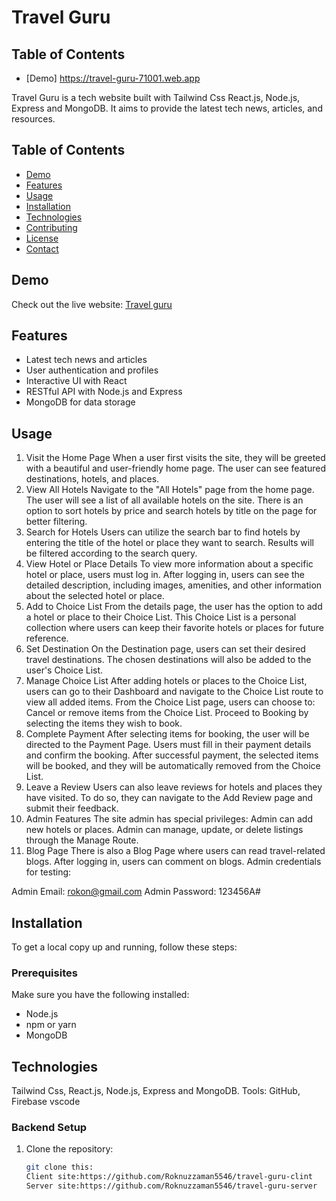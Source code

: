 # Travel Guru
## Table of Contents

- [Demo]  https://travel-guru-71001.web.app

Travel Guru is a tech website built with  Tailwind Css React.js, Node.js, Express and MongoDB. It aims to provide the latest tech news, articles, and resources.

## Table of Contents

- [Demo](#demo)
- [Features](#features)
- [Usage](#usage)
- [Installation](#installation)
- [Technologies](#technologies)
- [Contributing](#contributing)
- [License](#license)
- [Contact](#contact)

## Demo

Check out the live website: [Travel guru](https://travel-guru-71001.web.app/)

## Features

- Latest tech news and articles
- User authentication and profiles
- Interactive UI with React
- RESTful API with Node.js and Express
- MongoDB for data storage

## Usage

1. Visit the Home Page
When a user first visits the site, they will be greeted with a beautiful and user-friendly home page.
The user can see featured destinations, hotels, and places.
2. View All Hotels
Navigate to the "All Hotels" page from the home page.
The user will see a list of all available hotels on the site.
There is an option to sort hotels by price and search hotels by title on the page for better filtering.
3. Search for Hotels
Users can utilize the search bar to find hotels by entering the title of the hotel or place they want to search.
Results will be filtered according to the search query.
4. View Hotel or Place Details
To view more information about a specific hotel or place, users must log in.
After logging in, users can see the detailed description, including images, amenities, and other information about the selected hotel or place.
5. Add to Choice List
From the details page, the user has the option to add a hotel or place to their Choice List.
This Choice List is a personal collection where users can keep their favorite hotels or places for future reference.
6. Set Destination
On the Destination page, users can set their desired travel destinations.
The chosen destinations will also be added to the user's Choice List.
7. Manage Choice List
After adding hotels or places to the Choice List, users can go to their Dashboard and navigate to the Choice List route to view all added items.
From the Choice List page, users can choose to:
Cancel or remove items from the Choice List.
Proceed to Booking by selecting the items they wish to book.
8. Complete Payment
After selecting items for booking, the user will be directed to the Payment Page.
Users must fill in their payment details and confirm the booking.
After successful payment, the selected items will be booked, and they will be automatically removed from the Choice List.
9. Leave a Review
Users can also leave reviews for hotels and places they have visited.
To do so, they can navigate to the Add Review page and submit their feedback.
10. Admin Features
The site admin has special privileges:
Admin can add new hotels or places.
Admin can manage, update, or delete listings through the Manage Route.
11. Blog Page
There is also a Blog Page where users can read travel-related blogs.
After logging in, users can comment on blogs.
Admin credentials for testing:

Admin Email: rokon@gmail.com
Admin Password: 123456A#

## Installation

To get a local copy up and running, follow these steps:

### Prerequisites

Make sure you have the following installed:

- Node.js
- npm or yarn
- MongoDB

## Technologies
Tailwind Css, React.js, Node.js, Express and MongoDB.
Tools: GitHub, Firebase vscode

### Backend Setup

1. Clone the repository:
   ```sh
   git clone this: 
   Client site:https://github.com/Roknuzzaman5546/travel-guru-clint
   Server site:https://github.com/Roknuzzaman5546/travel-guru-server
